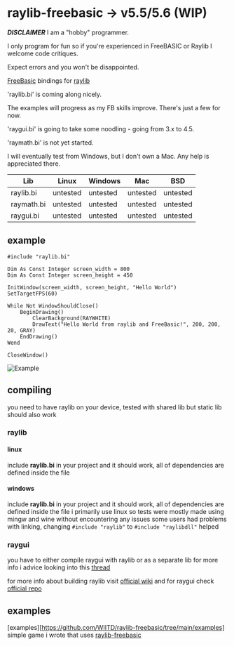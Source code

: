 # raylib-freebasic -> v5.5/5.6 (WIP)

***DISCLAIMER***
I am a "hobby" programmer. 

I only program for fun so if you're experienced in FreeBASIC or Raylib I welcome code critiques.

Expect errors and you won't be disappointed.

[FreeBasic](https://freebasic.net/) bindings for [raylib](https://github.com/raysan5/raylib)  

'raylib.bi' is coming along nicely.

The examples will progress as my FB skills improve.  There's just a few for now.

'raygui.bi' is going to take some noodling - going from 3.x to 4.5.

'raymath.bi' is not yet started.

I will eventually test from Windows, but I don't own a Mac.  Any help is appreciated there.

Lib | Linux | Windows | Mac | BSD |
--- | ----- | ------- | --- | --- |
raylib.bi | untested | untested |  untested |  untested
raymath.bi | untested | untested |  untested |  untested
raygui.bi | untested | untested | untested | untested

## example
```basic
#include "raylib.bi"

Dim As Const Integer screen_width = 800
Dim As Const Integer screen_height = 450

InitWindow(screen_width, screen_height, "Hello World")
SetTargetFPS(60)

While Not WindowShouldClose()
	BeginDrawing()
		ClearBackground(RAYWHITE)
		DrawText("Hello World from raylib and FreeBasic!", 200, 200, 20, GRAY)
	EndDrawing()
Wend

CloseWindow()
```

![Example](example.png)  
  
    

## compiling
you need to have raylib on your device, tested with shared lib but static lib should also work

### raylib

#### linux
include **raylib.bi** in your project and it should work, all of dependencies are defined inside the file

#### windows
include **raylib.bi** in your project and it should work, all of dependencies are defined inside the file
i primarily use linux so tests were mostly made using mingw and wine without encountering any issues
some users had problems with linking, changing ``` #include "raylib" ``` to ``` #include "raylibdll" ``` helped

### raygui
you have to either compile raygui with raylib or as a separate lib
for more info i advice looking into this [thread](https://github.com/WIITD/raylib-freebasic/issues/7)

for more info about building raylib visit [official wiki](https://github.com/raysan5/raylib/wiki)
and for raygui check [official repo](https://github.com/raysan5/raygui#building)

## examples
[examples][https://github.com/WIITD/raylib-freebasic/tree/main/examples]
simple game i wrote that uses [raylib-freebasic](https://github.com/WIITD/asteroid_field/tree/raylib-freebasic)
